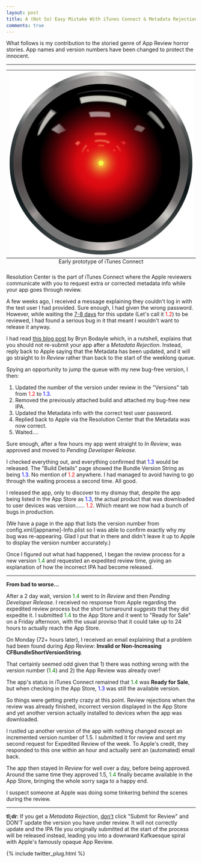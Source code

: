 ```yaml
---
layout: post
title: A (Not So) Easy Mistake With iTunes Connect & Metadata Rejections
comments: true
---
```


What follows is my contribution to the storied genre of App Review horror stories. App names and version numbers have been changed to protect the innocent.

-------

<!-- ![iTunes Connect](../public/itunes_connect.png "Doing what it does best: going haywire.") -->
<table class="image">
<caption align="bottom">Early prototype of iTunes Connect</caption>
<tr><td align="center"><img src="../public/HAL9000.svg" alt="Credit: Cryteria"/></td></tr>
</table>

Resolution Center is the part of iTunes Connect where the Apple reviewers communicate with you to request extra or corrected metadata info while your app goes through review.

A few weeks ago, I received a message explaining they couldn't log in with the test user I had provided. Sure enough, I had given the wrong password. However, while waiting the [7-8 days](http://appreviewtimes.com/) for this update (Let's call it <span style="color:red">1.2</span>) to be reviewed, I had found a serious bug in it that meant I wouldn't want to release it anyway.

I had read [this blog post](http://www.brynbodayle.com/an-easy-mistake-with-itunes-connect-metadata-rejections/) by Bryn Bodayle which, in a nutshell, explains that you should not re-submit your app after a *Metadata Rejection*. Instead, reply back to Apple saying that the Metadata has been updated, and it will go straight to *In Review* rather than back to the start of the weeklong queue.

Spying an opportunity to jump the queue with my new bug-free version, I then:

  1. Updated the number of the version under review in the "Versions" tab from <span style="color:red">1.2</span> to <span style="color:blue">1.3</span>.
  2. Removed the previously attached build and attached my bug-free new IPA.
  3. Updated the Metadata info with the correct test user password.
  4. Replied back to Apple via the Resolution Center that the Metadata was now correct.
  5. Waited....

Sure enough, after a few hours my app went straight to *In Review*, was approved and moved to *Pending Developer Release*.

I checked everything out, and everything confirmed that <span style="color:blue">1.3</span> would be released. The "Build Details" page showed the Bundle Version String as being <span style="color:blue">1.3</span>. No mention of <span style="color:red">1.2</span> anywhere. I had managed to avoid having to go through the waiting process a second time. All good.

I released the app, only to discover to my dismay that, despite the app being listed in the App Store as <span style="color:blue">1.3</span>, the actual product that was downloaded to user devices was version...... <span style="color:red">1.2</span>. Which meant we now had a bunch of bugs in production.

(We have a page in the app that lists the version number from config.xml/[appname]-Info.plist so I was able to confirm exactly why my bug was re-appearing. Glad I put that in there and didn't leave it up to Apple to display the version number accurately.)

Once I figured out what had happened, I began the review process for a new version <span style="color:green">1.4</span> and requested an expedited review time, giving an explanation of how the incorrect IPA had become released.

-----
**From bad to worse...**

After a 2 day wait, version <span style="color:green">1.4</span> went to *In Review* and then *Pending Developer Release*. I received no response from Apple regarding the expedited review process but the short turnaround *suggests* that they did expedite it. I submitted <span style="color:green">1.4</span> to the App Store and it went to "Ready for Sale" on a Friday afternoon, with the usual proviso that it could take up to 24 hours to actually reach the App Store.

On Monday (72+ hours later), I received an email explaining that a problem had been found during App Review: **Invalid or Non-Increasing CFBundleShortVersionString**.

That certainly seemed odd given that 1) there was nothing wrong with the version number (<span style="color:green">1.4</span>) and 2) the App Review was already over!

The app's status in iTunes Connect remained that <span style="color:green">1.4</span> was **Ready for Sale**, but when checking in the App Store, <span style="color:blue">1.3</span> was still the available version.

So things were getting pretty crazy at this point. Review rejections when the review was already finished, incorrect version displayed in the App Store and yet another version actually installed to devices when the app was downloaded.

I rustled up another version of the app with nothing changed except an incremented version number of 1.5. I submitted it for review and sent my second request for Expedited Review of the week. To Apple's credit, they responded to this one within an hour and actually sent an (automated) email back.

The app then stayed *In Review* for well over a day, before being approved. Around the same time they approved 1.5, <span style="color:green">1.4</span> finally became available in the App Store, bringing the whole sorry saga to a happy end.

I suspect someone at Apple was doing some tinkering behind the scenes during the review.

-----

**tl;dr**: If you get a *Metadata Rejection*, [don't](http://www.brynbodayle.com/an-easy-mistake-with-itunes-connect-metadata-rejections/) click "Submit for Review" and DON'T update the version you have under review. It will not correctly update and the IPA file you originally submitted at the start of the process will be released instead, leading you into a downward Kafkaesque spiral with Apple's famously opaque App Review.

{% include twitter_plug.html %}
